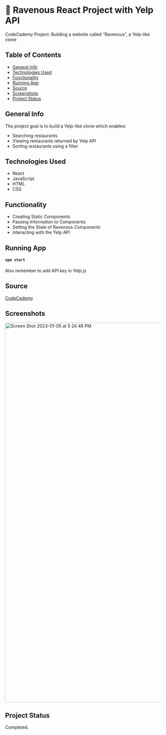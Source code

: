 # :pizza: Ravenous React Project with Yelp API #
CodeCademy Project: Building a website called “Ravenous”, a Yelp-like clone

## Table of Contents ##
* [General Info](#General-Info)
* [Technologies Used](#Technologies-Used)
* [Functionality](#Functionality)
* [Running App](#Running-App)
* [Source](#Source)
* [Screenshots](#Screenshots)
* [Project Status](#Project-Status)

## General Info ##
The project goal is to build a Yelp-like clone which enables:
* Searching restaurants
* Viewing restaurants returned by Yelp API
* Sorting restaurants using a filter

## Technologies Used ##
* React
* JavaScript
* HTML
* CSS

## Functionality ##
* Creating Static Components
* Passing Information to Components
* Setting the State of Ravenous Components
* Interacting with the Yelp API

## Running App ##
#### `npm start` ####
Also remember to add API key in Yelp.js

## Source ##
[CodeCademy](http://www.codecademy.com)

## Screenshots ##
<img width="1229" alt="Screen Shot 2023-01-05 at 5 24 46 PM" src="https://user-images.githubusercontent.com/59709289/210910908-2a3cd7ea-2dad-46d7-bad6-0d0873b5b62e.png">

## Project Status ##
Completed.
